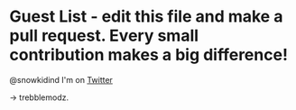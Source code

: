 # Guest List - edit this file and make a pull request. Every small contribution makes a big difference!

@snowkidind I'm on [Twitter](https://twitter.com/snowkidind)

-> trebblemodz. 
